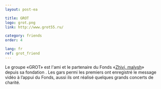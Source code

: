 ```yaml
---
layout: post-ea

title: GROT
logo: grot.png
link: http://www.grot55.ru/

category: friends
order: 4

lang: fr
ref: grot_friend
---
```


Le groupe «GROT» est l'ami et le partenaire du Fonds «<a href="https://fondzhivimalysh.ru/" target="_blank">Zhivi, malysh</a>» depuis sa fondation . Les gars permi les premiers ont enregistré le message vidéo à l’appui du Fonds, aussi ils ont réalisé quelques grands concerts de charité.
